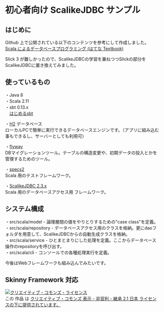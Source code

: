 # 初心者向け ScalikeJDBC サンプル

## はじめに
Github 上で公開されている以下のコンテンツを参考にして作成しました。  
[Scala によるデータベースプログラミング (はてな Textbook)](https://github.com/hatena/Hatena-Textbook/blob/master/database-programming-scala.md)

Slick 3 が難しかったので、ScalikeJDBCの学習を兼ねつつSlickの部分をScalikeJDBCに置き換えてみました。

## 使っているもの

・Java 8  
・Scala 2.11  
・sbt 0.13.x  
　[はじめるsbt](http://www.scala-sbt.org/0.13/docs/ja/)  

・[H2](http://www.h2database.com/html/main.html) データベース  
 ローカルPCで簡単に実行できるデータベースエンジンです。（アプリに組み込む事もできるし、サーバーとしても利用可）  

・[flyway](https://flywaydb.org/)  
 DBマイグレーションツール。テーブルの構造変更や、初期データの投入とかを管理するためのツール。  

・[specs2](https://etorreborre.github.io/specs2/)  
 Scala 用のテストフレームワーク。  

・[ScalikeJDBC 2.3.x](http://scalikejdbc.org/)  
 Scala 用のデータベースアクセス用 フレームワーク。  

## システム構成  
・src/scala/model - 論理層間の値をやりとりするための"case class"を定義。  
・src/scala/repository - データベースアクセス用のクラスを格納。更にdaoフォルダを用意して、ScalikeJDBCからの自動生成クラスを格納。  
・src/scala/service - ひとまとまりにした処理を定義。ここからデータベース操作のrepositoryを呼び出す。  
・src/scala/cli - コンソールでの各種処理実行を定義。

今後はWebフレームワークも組み込んでみたいです。  
## Skinny Framework 対応



<a rel="license" href="http://creativecommons.org/licenses/by-nc-sa/2.1/jp/"><img alt="クリエイティブ・コモンズ・ライセンス" style="border-width:0" src="http://i.creativecommons.org/l/by-nc-sa/2.1/jp/88x31.png" /></a><br />この 作品 は <a rel="license" href="http://creativecommons.org/licenses/by-nc-sa/2.1/jp/">クリエイティブ・コモンズ 表示 - 非営利 - 継承 2.1 日本 ライセンスの下に提供されています。</a>



